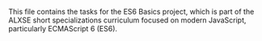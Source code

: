 This file contains  the tasks for the ES6 Basics project, which is part of the ALXSE short specializations curriculum focused on modern JavaScript, particularly ECMAScript 6 (ES6).
